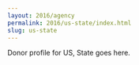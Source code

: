 ```yaml
---
layout: 2016/agency
permalink: 2016/us-state/index.html
slug: us-state
---
```


Donor profile for US, State goes here.
